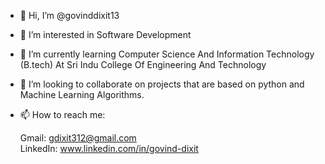 - 👋 Hi, I’m @govinddixit13
- 👀 I’m interested in Software Development
- 🌱 I’m currently learning Computer Science And Information Technology (B.tech) At Sri Indu College Of Engineering And Technology
- 💞️ I’m looking to collaborate on projects that are based on python and Machine Learning Algorithms.
- 📫 How to reach me: 

     Gmail: gdixit312@gmail.com   
     LinkedIn: www.linkedin.com/in/govind-dixit
<!---
govinddixit13/govinddixit13 is a ✨ special ✨ repository because its `README.md` (this file) appears on your GitHub profile.
You can click the Preview link to take a look at your changes.
--->

